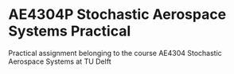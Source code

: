 # AE4304P Stochastic Aerospace Systems Practical
Practical assignment belonging to the course AE4304 Stochastic Aerospace Systems at TU Delft
